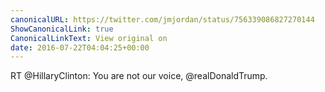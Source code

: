 ```yaml
---
canonicalURL: https://twitter.com/jmjordan/status/756339086827270144
ShowCanonicalLink: true
CanonicalLinkText: View original on
date: 2016-07-22T04:04:25+00:00
---
```

RT @HillaryClinton: You are not our voice, @realDonaldTrump.
